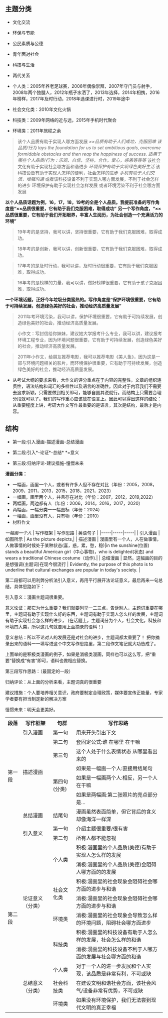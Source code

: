 ## 主题分类
- 文化交流
- 环保与节能
- 公民素质与公德
- 青年面对社会
- 科技与生活
- 两代关系

- 个人类：2005年养老足球赛，2006年偶像崇拜，2007年守门员与射手，2008年两个独腿人，2012年瓶子水洒了，2013年选择，2014年相携，2016年榜样，2017年及时行动，2018年选课进行时，2019年途中
- 社会文化类：2010年文化火锅
- 科技类：2009年网络的近与远，2015年手机时代聚会
- 环境类：2011年旅程之余

> 该个人品质有助于实现人哪方面发展
*××品质有助于人们成功，克服困难*
*该品质/行为 lays the foundation for us to set ambitious goals, overcome formidable obstacles and then reap the happiness of success.*
*适用于哪些个人品质/行为：乐观，自信，坚持，合作，爱心，感恩等等等*
> 该社会文化有助于实现社会哪方面和谐进步
*环境保护有助于实现绿色美好生活*
> 该科技设备有助于实现人怎样的便利，社会怎样的进步
*手机有助于人们交流，增强沟通*
> 或者该科技设备不利于实现人哪方面发展，不利于社会怎样的进步
> 环境保护有助于实现社会怎样发展
> 或者环境污染不利于社会哪方面发展


**以个人品质话题为例，16，17，18，19考的全是个人品质。我提前准备的写作角度是“××品质很重要，它有助于我们克服困难，取得成功”**
**另一个写作角度，“××品质很重要，它有助于我们开拓眼界，丰富人生阅历，为社会创造一个充满活力的环境”**
> 19年考的是坚持，我可以讲，坚持很重要，它有助于我们克服困难，取得成功。

> 18年考的是创新，我可以讲，创新很重要，它有助于我们克服困难，取得成功。

> 17年考的是及时行动，我可以讲，及时行动很重要，它有助于我们克服困难，取得成功。

> 16年考的是榜样的力量，我可以讲，做好榜样很重要，它有助于孩子克服困难，取得成功。

**一个环境话题，正好今年垃圾分类蛮热的。写作角度是“保护环境很重要，它有助于可持续发展，创造绿色美好的社会，推动经济高质量发展”**
> 2011年考环境污染，我可以讲，保护环境很重要，它有助于可持续发展，创造绿色美好的社会，推动经济高质量发展。

> 小作文：写封信给你妹妹，建议她大学报考什么专业，我可以讲，建议报考环境工程专业，因为环境问题很重要，它有助于可持续发展，创造绿色美好的社会，推动经济高质量发展。

> 2011年小作文，给朋友推荐电影，我可以推荐电影《美人鱼》，因为这是一部与环境问题相关的影片，而环境保护很重要，它有助于可持续发展，创造绿色美好的社会，推动经济高质量发展。

- 从考试大纲的要求来看，大作文的评分重点在于内容的完整性，文章的组织连贯性，语法结构和词汇的多样性以及语言的准确性。因此对于内容我们不需要去追求新颖，只需要做到相关即可，能够自圆其说就行。而结构上只需要合理分段就可以了。我们的写作重心应该放在语言上。因此可以得出这样的结论：从重要程度上讲，考研大作文写作最重要的是语言，其次是结构，最后才是内容。

## 结构
- 第一段:引入漫画-描述漫画-总结漫画

- 第二段:引入*-论证*-总结* *=意义

- 第三段:归纳评论-建议措施-憧憬未来

**漫画分类：**
- 一幅画，画里一个人，或者有许多人但不存在对比（年份：2005，2008，2009，2011，2013，2015，2018，2021，2023）
- 一幅画，画里两个人，并且存在对比（年份：2007，2012，2019,2022）
- 两幅画，两边都有人（年份：2006，2014，2016，2017，2020）
- 两幅画，一幅分类一一幅图标（年份：2024）
- 一幅画，画里没有人，只有物（年份：2010）
- 材料作文

*一幅画一个人*
| 写作框架 | 写作思路 | 英语句子 |
|-----|-----|-----|
| 引入漫画 | 如图所示 | As the picture depicts,|
| 描述漫画 | 漫画里有一个人，人在做事情，人做事情的时候处于某种状态(喜，惑，累，愁，稳)|in the sunshine(位置) stands a beautiful American girl（中心事物)，who is delighted(状态) and wears a traditional Chinese costume（动作).|
| 总结漫画 | 显然，这幅画的目的是想强调{主题词}在现今很流行 | Evidently, the purpose of this photo is to underline that cultural exchanges are popular in today's society. |

第二段都可以用利弊分析法引入意义，再用平行展开法论证意义，最后再来一句总结，具体思路如下：

引入意义：漫画主题词很重要。

意义论证：那它为什么重要？我们就要列举一二三点，告诉别人，主题词重要在哪里，主题词有助于实现什么好的东西，主题词有助于实现人怎么样的发展，主题词有助于实现社会怎么样的进步，
(在话题上，主题词分为个人，社会文化，科技和环境四大类，所以这几句就要用上面摘录的语料！)

意义总结：所以不论对人的发展还是对社会的进步，主题词都太重要了！
把你摘录出来的语料一一填写进这个中文写作思路里，第二段作文笔记就大功告成了。

上面举的是积极类漫画的例子，如果是消极类漫画，同样也可以这么写，把“重要”替换成“有害”即可，语料也做相应替换。



第三段写作思路：（最固定的一段）

归纳评论：从上面的分析来看，主题词真的很重要

建议措施：个人要培养相关意识，政府要制定合理政策，媒体要宣传正能量，专家学者要有担当制定新的解决方案

憧憬未来：明天会更美好。

<table>
<th>段落</th><th>写作框架</th><th>句群</th><th>写作思路</th>
<tr>
<td rowspan="7">第一段</td><td>引入漫画</td><td>第一句</td><td>用来开头引出下文</td>
</tr> 
<tr>
<td rowspan="5">描述漫画</td><td>第二句</td><td>套固定公式:谁 在哪里 在干嘛</td>
</tr>
<tr>
<td>第三句</td><td>这个人处于什么表情状态 从哪里看出来的</td>
</tr>
<tr>
<td rowspan=3>第四句(分类)</td><td>如果是一幅画一个人:直接用结尾句</td>
</tr>
<tr>
<td>如果是一幅画两个人:相反，另一个人在干嘛</td>
</tr>
<tr>
<td>如果是两幅画:第二张照片的亮点部分是…</td>
</tr>
<tr>
<td>总结漫画</td><td>结尾句</td><td>漫画虽然表面简单，但它背后的含义却像海洋一样深</td>
</tr> 
<tr>
<td rowspan="12">第二段</td><td rowspan="2">引入意义</td><td>第一句</td><td>介绍主题很重要/很有害</td>
</tr> 
<tr>
<td>第二句</td><td>所有人都不能忽视</td>
</tr> 
<tr>
<td rowspan="7">论证意义（分类）</td><td rowspan="2">个人类</td><td>积极:漫画里的个人品质(美德)有助于实现人怎么样的发展</td>
</tr>
<tr>
<td>消极:漫画里的个人品质(美德)会阻碍人哪方面的的发展</td>
</tr>
<tr>
<td rowspan="2">社会文化类</td><td>积极:漫画里的社会现象会阻碍社会哪方面的进步与和谐</td>
</tr>
<tr>
<td>消极:漫画里的社会现象会阻碍社会哪方面的进步与和谐</td>
</tr>
<tr>
<td>环境类</td><td>消极:漫画里的社会现象会导致怎么样的环境问题，阻碍社会哪方面进步</td>
</tr>
<tr>
<td rowspan="2">科技类</td><td>积极:漫画里的科技设备有助于人怎么样的发展，社会怎么样的和谐</td>
</tr>
<tr>
<td>消极:漫画里的科技设备不利于人哪方面的发展与社会哪方面的和谐</td>
</tr>
<tr>
<td rowspan="3">总结意义（分类）</td><td>个人类</td><td>对于一个人的进一步发展和个人实现，该品质是非常有利，不可或缺</td>
</tr> 
<tr>
<td>社会科技类</td><td>在建设文明和谐社会方面，该社会风气/设备非常有优势，不可或缺</td>
</tr> 
<tr>
<td>环境类</td><td>如果没有环境保护，我们无法尝到现代文明的真正幸福</td>
</tr> 
</table> 


